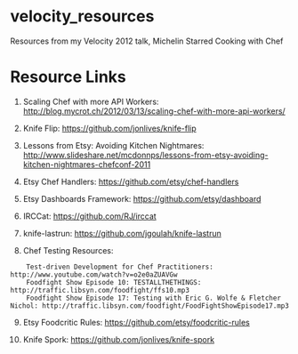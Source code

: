 # velocity_resources

Resources from my Velocity 2012 talk, Michelin Starred Cooking with Chef

# Resource Links

1. Scaling Chef with more API Workers: http://blog.mycrot.ch/2012/03/13/scaling-chef-with-more-api-workers/

2. Knife Flip: https://github.com/jonlives/knife-flip

3. Lessons from Etsy: Avoiding Kitchen Nightmares: http://www.slideshare.net/mcdonnps/lessons-from-etsy-avoiding-kitchen-nightmares-chefconf-2011

4. Etsy Chef Handlers: https://github.com/etsy/chef-handlers

5. Etsy Dashboards Framework: https://github.com/etsy/dashboard

6. IRCCat: https://github.com/RJ/irccat

7. knife-lastrun: https://github.com/jgoulah/knife-lastrun

8. Chef Testing Resources:
````
	Test-driven Development for Chef Practitioners: http://www.youtube.com/watch?v=o2e0aZUAVGw
	Foodfight Show Episode 10: TESTALLTHETHINGS: http://traffic.libsyn.com/foodfight/ffs10.mp3
	Foodfight Show Episode 17: Testing with Eric G. Wolfe & Fletcher Nichol: http://traffic.libsyn.com/foodfight/FoodFightShowEpisode17.mp3
````
9.  Etsy Foodcritic Rules: https://github.com/etsy/foodcritic-rules

10.  Knife Spork: https://github.com/jonlives/knife-spork


